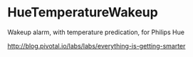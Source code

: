 HueTemperatureWakeup
====================

Wakeup alarm, with temperature predication, for Philips Hue

http://blog.pivotal.io/labs/labs/everything-is-getting-smarter

